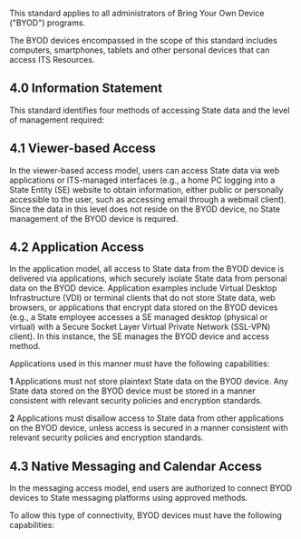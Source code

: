This standard applies to all administrators of Bring Your Own Device ("BYOD") programs.

The BYOD devices encompassed in the scope of this standard includes computers, smartphones, tablets and other personal devices that can access ITS Resources.

## **4.0 Information Statement**

This standard identifies four methods of accessing State data and the level of management required:

## **4.1 Viewer-based Access**

In the viewer-based access model, users can access State data via web applications or ITS-managed interfaces (e.g., a home PC logging into a State Entity (SE) website to obtain information, either public or personally accessible to the user, such as accessing email through a webmail client). Since the data in this level does not reside on the BYOD device, no State management of the BYOD device is required.

## **4.2 Application Access**

In the application model, all access to State data from the BYOD device is delivered via applications, which securely isolate State data from personal data on the BYOD device. Application examples include Virtual Desktop Infrastructure (VDI) or terminal clients that do not store State data, web browsers, or applications that encrypt data stored on the BYOD devices (e.g., a State employee accesses a SE managed desktop (physical or virtual) with a Secure Socket Layer Virtual Private Network (SSL-VPN) client). In this instance, the SE manages the BYOD device and access method.

Applications used in this manner must have the following capabilities:

**1** Applications must not store plaintext State data on the BYOD device. Any State data stored on the BYOD device must be stored in a manner consistent with relevant security policies and encryption standards.

**2** Applications must disallow access to State data from other applications on the BYOD device, unless access is secured in a manner consistent with relevant security policies and encryption standards.

## **4.3 Native Messaging and Calendar Access**

In the messaging access model, end users are authorized to connect BYOD devices to State messaging platforms using approved methods.

To allow this type of connectivity, BYOD devices must have the following capabilities: